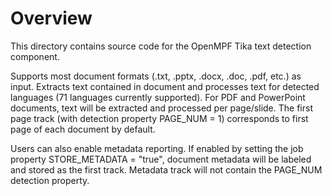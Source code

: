 # Overview

This directory contains source code for the OpenMPF Tika text detection component.

Supports most document formats (.txt, .pptx, .docx, .doc, .pdf, etc.) as input.
Extracts text contained in document and processes text for detected languages
(71 languages currently supported). For PDF and PowerPoint documents, text will
be extracted and processed per page/slide. The first page track (with detection
property PAGE_NUM = 1) corresponds to first page of each document by default.

Users can also enable metadata reporting.
If enabled by setting the job property STORE_METADATA = "true", document 
metadata will be labeled and stored as the first track.
Metadata track will not contain the PAGE_NUM detection property.
